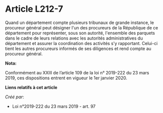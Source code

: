 # Article L212-7

Quand un département compte plusieurs tribunaux de grande instance, le procureur général peut désigner l'un des procureurs de
la République de ce département pour représenter, sous son autorité, l'ensemble des parquets dans le cadre de leurs relations
avec les autorités administratives du département et assurer la coordination des activités s'y rapportant. Celui-ci tient les
autres procureurs informés de ses diligences et rend compte au procureur général.

**Nota:**

Conformément au XXIII de l’article 109 de la loi n° 2019-222 du 23 mars 2019, ces dispositions entrent en vigueur le 1er
janvier 2020.

**Liens relatifs à cet article**

_Créé par_:

  - Loi n°2019-222 du 23 mars 2019 - art. 97
